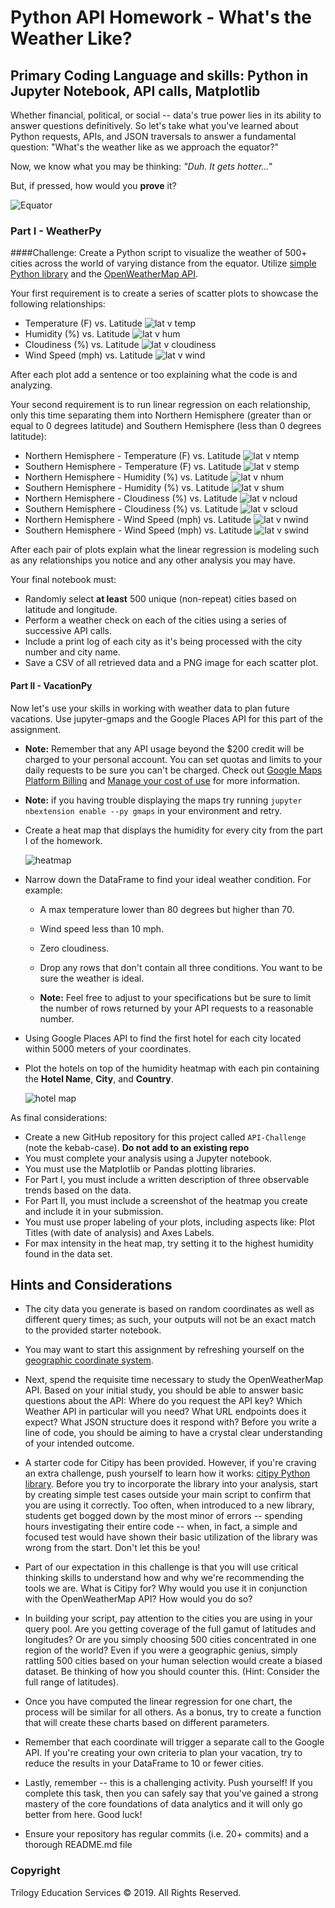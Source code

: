 # Python API Homework - What's the Weather Like?

## Primary Coding Language and skills: Python in Jupyter Notebook, API calls, Matplotlib

Whether financial, political, or social -- data's true power lies in its ability to answer questions definitively. So let's take what you've learned about Python requests, APIs, and JSON traversals to answer a fundamental question: "What's the weather like as we approach the equator?"

Now, we know what you may be thinking: _"Duh. It gets hotter..."_

But, if pressed, how would you **prove** it?

![Equator](Images/equatorsign.png)

### Part I - WeatherPy
####Challenge:
Create a Python script to visualize the weather of 500+ cities across the world of varying distance from the equator. Utilize [simple Python library](https://pypi.python.org/pypi/citipy) and the [OpenWeatherMap API](https://openweathermap.org/api).

Your first requirement is to create a series of scatter plots to showcase the following relationships:

* Temperature (F) vs. Latitude
![lat v temp](https://github.com/tanazimmer/PythonAPI-Challenge/blob/master/output_data/lat_v_maxtemp.png)
* Humidity (%) vs. Latitude
![lat v hum](https://github.com/tanazimmer/PythonAPI-Challenge/blob/master/output_data/lat_v_humidity.png)
* Cloudiness (%) vs. Latitude
![lat v cloudiness](https://github.com/tanazimmer/PythonAPI-Challenge/blob/master/output_data/lat_v_cloudiness.png)
* Wind Speed (mph) vs. Latitude
![lat v wind](https://github.com/tanazimmer/PythonAPI-Challenge/blob/master/output_data/lat_v_wind.png)

After each plot add a sentence or too explaining what the code is and analyzing.

Your second requirement is to run linear regression on each relationship, only this time separating them into Northern Hemisphere (greater than or equal to 0 degrees latitude) and Southern Hemisphere (less than 0 degrees latitude):

* Northern Hemisphere - Temperature (F) vs. Latitude
![lat v ntemp](https://github.com/tanazimmer/PythonAPI-Challenge/blob/master/output_data/lat_v_temp_northern.png)
* Southern Hemisphere - Temperature (F) vs. Latitude
![lat v stemp](https://github.com/tanazimmer/PythonAPI-Challenge/blob/master/output_data/lat_v_temp_southern.png)
* Northern Hemisphere - Humidity (%) vs. Latitude
![lat v nhum](https://github.com/tanazimmer/PythonAPI-Challenge/blob/master/output_data/lat_v_hum_northern.png)
* Southern Hemisphere - Humidity (%) vs. Latitude
![lat v shum](https://github.com/tanazimmer/PythonAPI-Challenge/blob/master/output_data/lat_v_hum_southern.png)
* Northern Hemisphere - Cloudiness (%) vs. Latitude
![lat v ncloud](https://github.com/tanazimmer/PythonAPI-Challenge/blob/master/output_data/lat_v_cloud_northern.png)
* Southern Hemisphere - Cloudiness (%) vs. Latitude
![lat v scloud](https://github.com/tanazimmer/PythonAPI-Challenge/blob/master/output_data/lat_v_cloud_southern.png)
* Northern Hemisphere - Wind Speed (mph) vs. Latitude
![lat v nwind](https://github.com/tanazimmer/PythonAPI-Challenge/blob/master/output_data/lat_v_wind_northern.png)
* Southern Hemisphere - Wind Speed (mph) vs. Latitude
![lat v swind](https://github.com/tanazimmer/PythonAPI-Challenge/blob/master/output_data/lat_v_wind_southern.png)

After each pair of plots explain what the linear regression is modeling such as any relationships you notice and any other analysis you may have.

Your final notebook must:

* Randomly select **at least** 500 unique (non-repeat) cities based on latitude and longitude.
* Perform a weather check on each of the cities using a series of successive API calls.
* Include a print log of each city as it's being processed with the city number and city name.
* Save a CSV of all retrieved data and a PNG image for each scatter plot.

#### Part II - VacationPy

Now let's use your skills in working with weather data to plan future vacations. Use jupyter-gmaps and the Google Places API for this part of the assignment.

* **Note:** Remember that any API usage beyond the $200 credit will be charged to your personal account. You can set quotas and limits to your daily requests to be sure you can't be charged. Check out [Google Maps Platform Billing](https://developers.google.com/maps/billing/gmp-billing#monitor-and-restrict-consumption) and [Manage your cost of use](https://developers.google.com/maps/documentation/javascript/usage-and-billing#set-caps) for more information.

* **Note:** if you having trouble displaying the maps try running `jupyter nbextension enable --py gmaps` in your environment and retry.

* Create a heat map that displays the humidity for every city from the part I of the homework.

  ![heatmap](Images/heatmap.png)

* Narrow down the DataFrame to find your ideal weather condition. For example:

  * A max temperature lower than 80 degrees but higher than 70.

  * Wind speed less than 10 mph.

  * Zero cloudiness.

  * Drop any rows that don't contain all three conditions. You want to be sure the weather is ideal.

  * **Note:** Feel free to adjust to your specifications but be sure to limit the number of rows returned by your API requests to a reasonable number.

* Using Google Places API to find the first hotel for each city located within 5000 meters of your coordinates.

* Plot the hotels on top of the humidity heatmap with each pin containing the **Hotel Name**, **City**, and **Country**.

  ![hotel map](Images/hotel_map.png)

As final considerations:

* Create a new GitHub repository for this project called `API-Challenge` (note the kebab-case). **Do not add to an existing repo**
* You must complete your analysis using a Jupyter notebook.
* You must use the Matplotlib or Pandas plotting libraries.
* For Part I, you must include a written description of three observable trends based on the data.
* For Part II, you must include a screenshot of the heatmap you create and include it in your submission.
* You must use proper labeling of your plots, including aspects like: Plot Titles (with date of analysis) and Axes Labels.
* For max intensity in the heat map, try setting it to the highest humidity found in the data set.

## Hints and Considerations

* The city data you generate is based on random coordinates as well as different query times; as such, your outputs will not be an exact match to the provided starter notebook.

* You may want to start this assignment by refreshing yourself on the [geographic coordinate system](http://desktop.arcgis.com/en/arcmap/10.3/guide-books/map-projections/about-geographic-coordinate-systems.htm).

* Next, spend the requisite time necessary to study the OpenWeatherMap API. Based on your initial study, you should be able to answer  basic questions about the API: Where do you request the API key? Which Weather API in particular will you need? What URL endpoints does it expect? What JSON structure does it respond with? Before you write a line of code, you should be aiming to have a crystal clear understanding of your intended outcome.

* A starter code for Citipy has been provided. However, if you're craving an extra challenge, push yourself to learn how it works: [citipy Python library](https://pypi.python.org/pypi/citipy). Before you try to incorporate the library into your analysis, start by creating simple test cases outside your main script to confirm that you are using it correctly. Too often, when introduced to a new library, students get bogged down by the most minor of errors -- spending hours investigating their entire code -- when, in fact, a simple and focused test would have shown their basic utilization of the library was wrong from the start. Don't let this be you!

* Part of our expectation in this challenge is that you will use critical thinking skills to understand how and why we're recommending the tools we are. What is Citipy for? Why would you use it in conjunction with the OpenWeatherMap API? How would you do so?

* In building your script, pay attention to the cities you are using in your query pool. Are you getting coverage of the full gamut of latitudes and longitudes? Or are you simply choosing 500 cities concentrated in one region of the world? Even if you were a geographic genius, simply rattling 500 cities based on your human selection would create a biased dataset. Be thinking of how you should counter this. (Hint: Consider the full range of latitudes).

* Once you have computed the linear regression for one chart, the process will be similar for all others. As a bonus, try to create a function that will create these charts based on different parameters.

* Remember that each coordinate will trigger a separate call to the Google API. If you're creating your own criteria to plan your vacation, try to reduce the results in your DataFrame to 10 or fewer cities.

* Lastly, remember -- this is a challenging activity. Push yourself! If you complete this task, then you can safely say that you've gained a strong mastery of the core foundations of data analytics and it will only go better from here. Good luck!

* Ensure your repository has regular commits (i.e. 20+ commits) and a thorough README.md file

### Copyright

Trilogy Education Services © 2019. All Rights Reserved.
